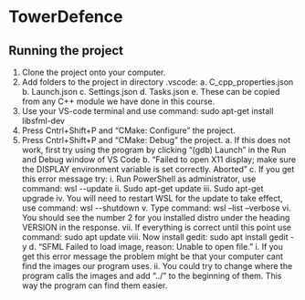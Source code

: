 # TowerDefence

## Running the project
1.	Clone the project onto your computer.
2.	Add folders to the project in directory .vscode:
    a.	C_cpp_properties.json
    b.	Launch.json
    c.	Settings.json
    d.	Tasks.json
    e.	These can be copied from any C++ module we have done in this course.
3.	Use your VS-code terminal and use command: sudo apt-get install libsfml-dev
4.	Press Cntrl+Shift+P and “CMake: Configure” the project.
5.	Press Cntrl+Shift+P and “CMake: Debug” the project. 
    a.	If this does not work, first try using the program by clicking “(gdb) Launch” in the Run and Debug window of VS Code
    b.	“Failed to open X11 display; make sure the DISPLAY environment variable is set correctly. Aborted”
    c.	 If you get this error message try:
        i.	Run PowerShell as administrator, use command: wsl --update
        ii.	Sudo apt-get update
        iii.	Sudo apt-get upgrade
        iv.	You will need to restart WSL for the update to take effect, use command: wsl --shutdown
        v.	Type command: wsl –list –verbose
        vi.	You should see the number 2 for you installed distro under the heading VERSION in the response.
        vii.	If everything is correct until this point use command: sudo apt update
        viii.	Now install gedit: sudo apt install gedit -y
    d.	“SFML Failed to load image, reason: Unable to open file.”
        i.	If you get this error message the problem might be that your computer cant find the images our program uses.
        ii.	You could try to change where the program calls the images and add “../” to the beginning of them. This way the program can find them easier.
